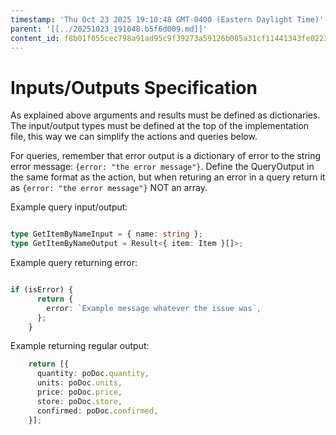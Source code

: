 ```yaml
---
timestamp: 'Thu Oct 23 2025 19:10:48 GMT-0400 (Eastern Daylight Time)'
parent: '[[../20251023_191048.b5f6d009.md]]'
content_id: f8b01f055cec798a91ad95c9f39273a59126b085a31cf11441343fe02232328f
---
```


# Inputs/Outputs Specification

As explained above arguments and results must be defined as dictionaries. The input/output types must be defined at the top of the implementation file, this way we can simplify the actions and queries below.

For queries, remember that error output is a dictionary of error to the string error message: `{error: "the error message"}`. Define the QueryOutput in the same format as the action, but when returing an error in a query return it as `{error: "the error message"}` NOT an array.

Example query input/output:

```typescript

type GetItemByNameInput = { name: string };
type GetItemByNameOutput = Result<{ item: Item }[]>;

```

Example query returning error:

```typescript

if (isError) {
      return {
        error: `Example message whatever the issue was`,
      };
    }
```

Example returning regular output:

```typescript
    return [{
      quantity: poDoc.quantity,
      units: poDoc.units,
      price: poDoc.price,
      store: poDoc.store,
      confirmed: poDoc.confirmed,
    }];
```

